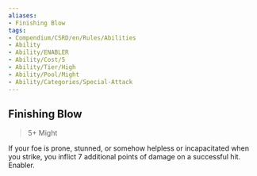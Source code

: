 ```yaml
---
aliases:
- Finishing Blow
tags:
- Compendium/CSRD/en/Rules/Abilities
- Ability
- Ability/ENABLER
- Ability/Cost/5
- Ability/Tier/High
- Ability/Pool/Might
- Ability/Categories/Special-Attack
---
```


  
## Finishing Blow  
>5+  Might  
  
If your foe is prone, stunned, or somehow helpless or incapacitated when you strike, you inflict 7 additional points of damage on a successful hit. Enabler.